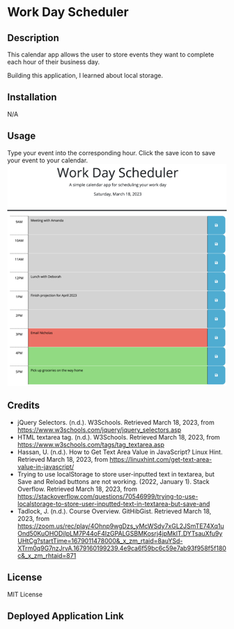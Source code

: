 # Work Day Scheduler

## Description

This calendar app allows the user to store events they want to complete each hour of their business day.

Building this application, I learned about local storage.

## Installation

N/A

## Usage

Type your event into the corresponding hour.  Click the save icon to save your event to your calendar.
![screenshot of calendar app with items saved at various times of day](./assets/images/screenshot1.png)

## Credits
- jQuery Selectors. (n.d.). W3Schools. Retrieved March 18, 2023, from https://www.w3schools.com/jquery/jquery_selectors.asp
- HTML textarea tag. (n.d.). W3Schools. Retrieved March 18, 2023, from https://www.w3schools.com/tags/tag_textarea.asp
- Hassan, U. (n.d.). How to Get Text Area Value in JavaScript? Linux Hint. Retrieved March 18, 2023, from https://linuxhint.com/get-text-area-value-in-javascript/
- Trying to use localStorage to store user-inputted text in textarea, but Save and Reload buttons are not working. (2022, January 1). Stack Overflow. Retrieved March 18, 2023, from https://stackoverflow.com/questions/70546999/trying-to-use-localstorage-to-store-user-inputted-text-in-textarea-but-save-and
- Tadlock, J. (n.d.). Course Overview. GitHibGist. Retrieved March 18, 2023, from https://zoom.us/rec/play/4Ohnp9wgDzs_yMcWSdy7xGL2JSmTE74Xq1uOnd50KuOHODiIpLM7P44oF4IzGPALGSBMKosrj4jpMklT.DYTsauXfu9yUHtCg?startTime=1679011478000&_x_zm_rtaid=8auYSd-XTrm0q9G7nzJrvA.1679160199239.4e9ca6f59bc6c59e7ab93f958f5f180c&_x_zm_rhtaid=871


## License

MIT License

## Deployed Application Link

<!-- Paste your deployed application link here. -->
